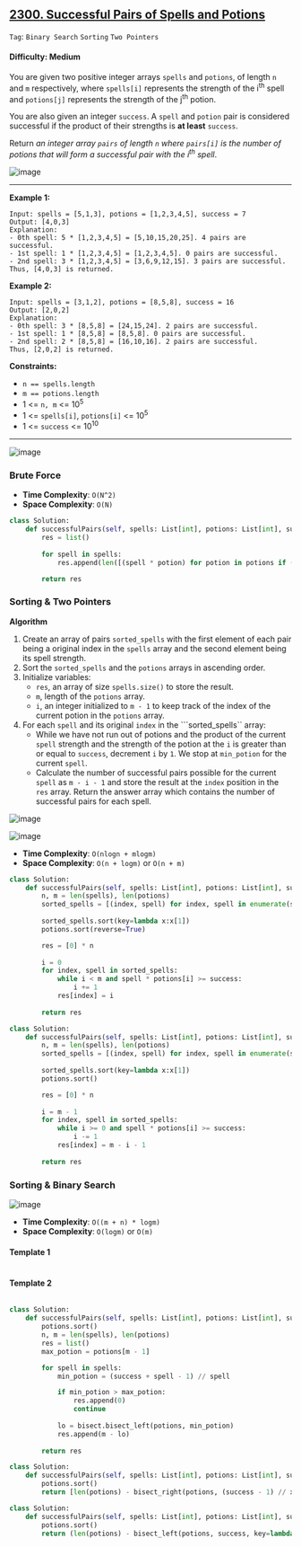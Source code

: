 ## [2300. Successful Pairs of Spells and Potions](https://leetcode.com/problems/successful-pairs-of-spells-and-potions/)

```Tag```: ```Binary Search``` ```Sorting``` ```Two Pointers```

#### Difficulty: Medium

You are given two positive integer arrays ```spells``` and ```potions```, of length ```n``` and ```m``` respectively, where ```spells[i]``` represents the strength of the i<sup>th</sup> spell and ```potions[j]``` represents the strength of the j<sup>th</sup> potion.

You are also given an integer ```success```. A ```spell``` and ```potion``` pair is considered successful if the product of their strengths is __at least__ ```success```.

Return _an integer array ```pairs``` of length ```n``` where ```pairs[i]``` is the number of potions that will form a successful pair with the i<sup>th</sup> spell_.

![image](https://user-images.githubusercontent.com/35042430/229330289-8210caac-d551-4241-9b4f-96e404a6f24f.png)

---

__Example 1:__
```
Input: spells = [5,1,3], potions = [1,2,3,4,5], success = 7
Output: [4,0,3]
Explanation:
- 0th spell: 5 * [1,2,3,4,5] = [5,10,15,20,25]. 4 pairs are successful.
- 1st spell: 1 * [1,2,3,4,5] = [1,2,3,4,5]. 0 pairs are successful.
- 2nd spell: 3 * [1,2,3,4,5] = [3,6,9,12,15]. 3 pairs are successful.
Thus, [4,0,3] is returned.
```

__Example 2:__
```
Input: spells = [3,1,2], potions = [8,5,8], success = 16
Output: [2,0,2]
Explanation:
- 0th spell: 3 * [8,5,8] = [24,15,24]. 2 pairs are successful.
- 1st spell: 1 * [8,5,8] = [8,5,8]. 0 pairs are successful. 
- 2nd spell: 2 * [8,5,8] = [16,10,16]. 2 pairs are successful. 
Thus, [2,0,2] is returned.
```

__Constraints:__

- ```n == spells.length```
- ```m == potions.length```
- 1 <= ```n, m``` <= 10<sup>5</sup>
- 1 <= ```spells[i]```, ```potions[i]``` <= 10<sup>5</sup>
- 1 <= ```success``` <= 10<sup>10</sup>

---

![image](https://leetcode.com/problems/successful-pairs-of-spells-and-potions/Figures/2300/Slide1.PNG)

### Brute Force

- __Time Complexity__: ```O(N^2)```
- __Space Complexity__: ```O(N)```

```Python
class Solution:
    def successfulPairs(self, spells: List[int], potions: List[int], success: int) -> List[int]:
        res = list()
        
        for spell in spells:
            res.append(len([(spell * potion) for potion in potions if (spell * potion) >= success]))

        return res
```

### Sorting & Two Pointers

__Algorithm__

1. Create an array of pairs ```sorted_spells``` with the first element of each pair being a original index in the ```spells``` array and the second element being its spell strength.
2. Sort the ```sorted_spells``` and the ```potions``` arrays in ascending order.
3. Initialize variables:
    - ```res```, an array of size ```spells.size()``` to store the result.
    - ```m```, length of the ```potions``` array.
    - ```i```, an integer initialized to ```m - 1``` to keep track of the index of the current potion in the ```potions``` array.
4. For each ```spell``` and its original ```index``` in the ```sorted_spells`` array:
    - While we have not run out of potions and the product of the current ```spell``` strength and the strength of the potion at the ```i``` is greater than or equal to ```success```, decrement ```i``` by ```1```. We stop at ```min_potion``` for the current ```spell```.
    - Calculate the number of successful pairs possible for the current ```spell``` as ```m - i - 1``` and store the result at the ```index``` position in the ```res``` array.
Return the answer array which contains the number of successful pairs for each spell.

![image](https://leetcode.com/problems/successful-pairs-of-spells-and-potions/Figures/2300/Slide3.PNG)

![image](https://leetcode.com/problems/successful-pairs-of-spells-and-potions/Figures/2300/Slide4.PNG)

- __Time Complexity__: ```O(nlogn + mlogm)```
- __Space Complexity__: ```O(n + logm)``` or ```O(n + m)```

```Python
class Solution:
    def successfulPairs(self, spells: List[int], potions: List[int], success: int) -> List[int]:
        n, m = len(spells), len(potions)
        sorted_spells = [(index, spell) for index, spell in enumerate(spells)]
        
        sorted_spells.sort(key=lambda x:x[1])
        potions.sort(reverse=True)

        res = [0] * n
        
        i = 0
        for index, spell in sorted_spells:
            while i < m and spell * potions[i] >= success:
                i += 1
            res[index] = i
        
        return res
```

```Python
class Solution:
    def successfulPairs(self, spells: List[int], potions: List[int], success: int) -> List[int]:
        n, m = len(spells), len(potions)
        sorted_spells = [(index, spell) for index, spell in enumerate(spells)]
        
        sorted_spells.sort(key=lambda x:x[1])
        potions.sort()

        res = [0] * n
        
        i = m - 1
        for index, spell in sorted_spells:
            while i >= 0 and spell * potions[i] >= success:
                i -= 1
            res[index] = m - i - 1
        
        return res
```

### Sorting & Binary Search

![image](https://leetcode.com/problems/successful-pairs-of-spells-and-potions/Figures/2300/Slide2.PNG)

- __Time Complexity__: ```O((m + n) * log⁡m)```
- __Space Complexity__: ```O(logm)``` or ```O(m)```

#### Template 1

```Python

```

#### Template 2

```Python

```

```Python
class Solution:
    def successfulPairs(self, spells: List[int], potions: List[int], success: int) -> List[int]:
        potions.sort()
        n, m = len(spells), len(potions)
        res = list()
        max_potion = potions[m - 1]

        for spell in spells:
            min_potion = (success + spell - 1) // spell

            if min_potion > max_potion:
                res.append(0)
                continue
            
            lo = bisect.bisect_left(potions, min_potion)
            res.append(m - lo)
        
        return res
```

```Python
class Solution:
    def successfulPairs(self, spells: List[int], potions: List[int], success: int) -> List[int]:
        potions.sort()
        return [len(potions) - bisect_right(potions, (success - 1) // x) for x in spells]
```

```Python
class Solution:
    def successfulPairs(self, spells: List[int], potions: List[int], success: int) -> List[int]:
        potions.sort()
        return (len(potions) - bisect_left(potions, success, key=lambda p: p * s) for s in spells)
```
